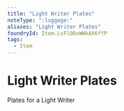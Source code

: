 ```yaml
---
title: "Light Writer Plates"
noteType: ":luggage:"
aliases: "Light Writer Plates"
foundryId: Item.LsFlOOvWWkAX6ffP
tags:
  - Item
---
```


# Light Writer Plates

Plates for a Light Writer
